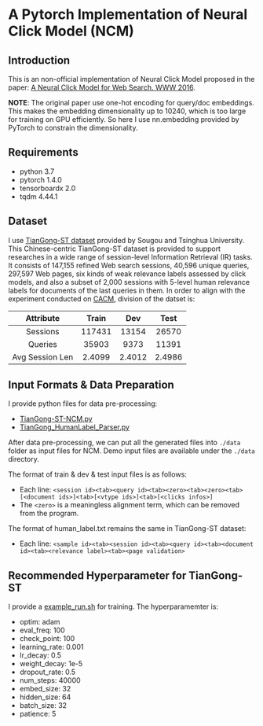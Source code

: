 # A Pytorch Implementation of Neural Click Model (NCM)

## Introduction

This is an non-official implementation of Neural Click Model proposed in the paper: [A Neural Click Model for Web Search. WWW 2016](https://dl.acm.org/doi/10.1145/2872427.2883033).

**NOTE**: The original paper use one-hot encoding for query/doc embeddings. This makes the embedding dimensionality up to 10240, which is too large for training on GPU efficiently. So here I use nn.embedding provided by PyTorch to constrain the dimensionality.

## Requirements

- python 3.7
- pytorch 1.4.0
- tensorboardx 2.0
- tqdm 4.44.1

## Dataset

I use [TianGong-ST dataset](http://www.thuir.cn/tiangong-st/) provided by Sougou and Tsinghua University. This Chinese-centric TianGong-ST dataset is provided to support researches in a wide range of session-level Information Retrieval (IR) tasks. It consists of 147,155 refined Web search sessions, 40,596 unique queries, 297,597 Web pages, six kinds of weak relevance labels assessed by click models, and also a subset of 2,000 sessions with 5-level human relevance labels for documents of the last queries in them. In order to align with the experiment conducted on [CACM](https://github.com/CHIANGEL/Context-Aware-Click-Model), division of the datset is:

| Attribute           |   Train |  Dev   |   Test |
| :---: | :---: | :---: | :---: |
| Sessions            |  117431 | 13154  |  26570 |
| Queries             | 35903 | 9373 | 11391 |
| Avg Session Len     |    2.4099 |  2.4012  |   2.4986 |

## Input Formats & Data Preparation

I provide python files for data pre-processing:

- [TianGong-ST-NCM.py](TianGong-ST-NCM.py)
- [TianGong_HumanLabel_Parser.py](TianGong_HumanLabel_Parser.py)

After data pre-processing, we can put all the generated files into ```./data``` folder as input files for NCM. Demo input files are available under the ```./data``` directory. 

The format of train & dev & test input files is as follows:

- Each line: ```<session id><tab><query id><tab><zero><tab><zero><tab>[<document ids>]<tab>[<vtype ids>]<tab>[<clicks infos>]```
- The ```<zero>``` is a meaningless alignment term, which can be removed from the program.

The format of human_label.txt remains the same in TianGong-ST dataset:

- Each line: ```<sample id><tab><session id><tab><query id><tab><document id><tab><relevance label><tab><page validation>```

## Recommended Hyperparameter for TianGong-ST

I provide a [example_run.sh](example_run.sh) for training. The hyperparamemter is:

- optim: adam
- eval_freq: 100
- check_point: 100
- learning_rate: 0.001
- lr_decay: 0.5
- weight_decay: 1e-5
- dropout_rate: 0.5
- num_steps: 40000
- embed_size: 32
- hidden_size: 64
- batch_size: 32
- patience: 5
